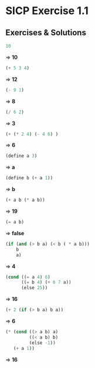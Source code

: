 # SICP Exercise 1.1

## Exercises & Solutions

```lisp
10
```

=> **10**

```lisp
(+ 5 3 4)
```

=> **12**

```lisp
(- 9 1)
```
=> **8**

```lisp
(/ 6 2)
```

=> **3**

```lisp
(+ (* 2 4) (- 4 6) )
```

=> **6**

```lisp
(define a 3)
```

=> **a**

```lisp
(define b (+ a 1))
```

=> **b**

```lisp
(+ a b (* a b))
```

=> **19**

```lisp
(= a b)
```

=> **false**

```lisp
(if (and (> b a) (< b ( * a b)))
    b
    a)
```

=> **4**

```lisp
(cond ((= a 4) 6)
      ((= b 4) (+ 6 7 a))
      (else 25))
```

=> **16**

```lisp
(+ 2 (if (> b a) b a))
```

=> **6**

```lisp
(* (cond ((> a b) a)
         ((< a b) b)
         (else -1))
   (+ a 1))
```

=> **16**
